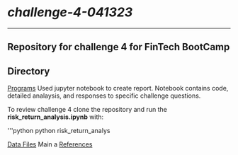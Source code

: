# *challenge-4-041323*
---
**Repository for challenge 4 for FinTech BootCamp**
---
## Directory
[Programs](code)
Used jupyter notebook to create report. Notebook contains code, detailed analaysis, and responses to specific challenge questions. 

To review challenge 4 clone the repository and run the **risk_return_analysis.ipynb** with: 

'''python
python risk_return_analys

[Data Files](data)
Main a
[References](references)
